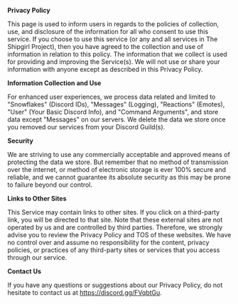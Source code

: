 **Privacy Policy**

This page is used to inform users in regards to  the policies of collection, use, and disclosure of the information for all who consent to use this service.
If you choose to use this service (or any and all services in The Shipgirl Project), then you have agreed to the collection and use of information in relation to this policy. The information that we collect is used for providing and improving the Service(s). We will not use or share your information with anyone except as described in this Privacy Policy.

**Information Collection and Use**

For enhanced user experiences, we process data related and limited to "Snowflakes" (Discord IDs), "Messages" (Logging), "Reactions" (Emotes), "User" (Your Basic Discord Info), and "Command Arguments", and store data except "Messages" on our servers. We delete the data we store once you removed our services from your Discord Guild(s).

**Security**

We are striving to use any commercially acceptable and approved means of protecting the data we store. But remember that no method of transmission over the internet, or method of electronic storage is ever 100% secure and reliable, and we cannot guarantee its absolute security as this may be prone to failure beyond our control.

**Links to Other Sites**

This Service may contain links to other sites. If you click on a third-party link, you will be directed to that site. Note that these external sites are not operated by us and are controlled by third parties. Therefore, we strongly advise you to review the Privacy Policy and TOS of these websites. We have no control over and assume no responsibility for the content, privacy policies, or practices of any third-party sites or services that you access through our service.

**Contact Us**

If you have any questions or suggestions about our Privacy Policy, do not hesitate to contact us at https://discord.gg/FVqbtGu.